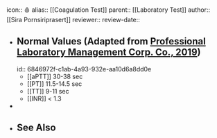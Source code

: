 icon:: 🩸
alias:: [[Coagulation Test]]
parent:: [[Laboratory Test]]
author:: [[Sira Pornsiriprasert]] 
reviewer::
review-date::

- ## Normal Values (Adapted from [Professional Laboratory Management Corp. Co., 2019]([[References/zotero-item-774]]))
  id:: 6846972f-c1ab-4a93-932e-aa10d6a8dd0e
	- [[aPTT]] 30-38 sec
	- [[PT]] 11.5-14.5 sec
	- [[TT]] 9-11 sec
	- [[INR]] < 1.3
-
- ## See Also

